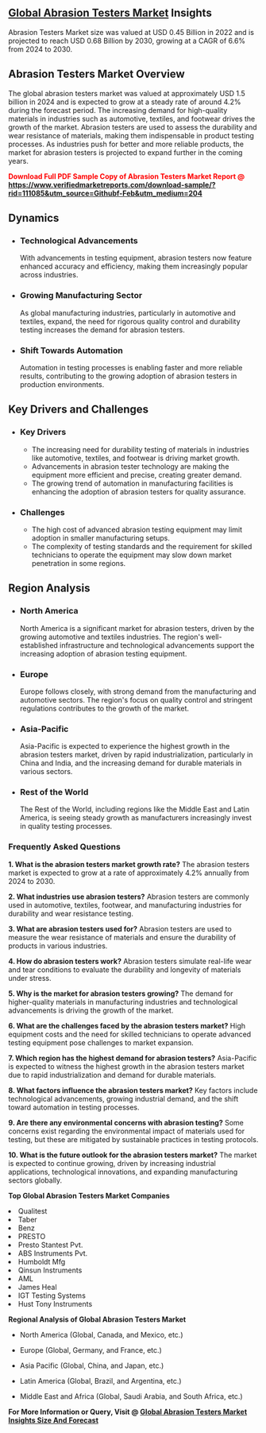 <h2><a href="https://www.verifiedmarketreports.com/download-sample/?rid=111085&amp;utm_source=Githubf&amp;utm_medium=204" target="_blank">Global Abrasion Testers Market</a> Insights</h2><p>Abrasion Testers Market size was valued at USD 0.45 Billion in 2022 and is projected to reach USD 0.68 Billion by 2030, growing at a CAGR of 6.6% from 2024 to 2030.</p><p><h2>Abrasion Testers Market Overview</h2> <p>The global abrasion testers market was valued at approximately USD 1.5 billion in 2024 and is expected to grow at a steady rate of around 4.2% during the forecast period. The increasing demand for high-quality materials in industries such as automotive, textiles, and footwear drives the growth of the market. Abrasion testers are used to assess the durability and wear resistance of materials, making them indispensable in product testing processes. As industries push for better and more reliable products, the market for abrasion testers is projected to expand further in the coming years.</p> <p><strong><p><span class=""><span style="color: #ff0000;"><strong>Download Full PDF Sample Copy of Abrasion Testers Market Report</strong> @ </span><a href="https://www.verifiedmarketreports.com/download-sample/?rid=111085&amp;utm_source=Githubf-Feb&amp;utm_medium=204" target="_blank">https://www.verifiedmarketreports.com/download-sample/?rid=111085&amp;utm_source=Githubf-Feb&amp;utm_medium=204</a></span></p></strong></p> <h2>Dynamics</h2> <ul> <li><h3>Technological Advancements</h3> With advancements in testing equipment, abrasion testers now feature enhanced accuracy and efficiency, making them increasingly popular across industries.</li> <li><h3>Growing Manufacturing Sector</h3> As global manufacturing industries, particularly in automotive and textiles, expand, the need for rigorous quality control and durability testing increases the demand for abrasion testers.</li> <li><h3>Shift Towards Automation</h3> Automation in testing processes is enabling faster and more reliable results, contributing to the growing adoption of abrasion testers in production environments.</li> </ul> <h2>Key Drivers and Challenges</h2> <ul> <li><h3>Key Drivers</h3> <ul> <li>The increasing need for durability testing of materials in industries like automotive, textiles, and footwear is driving market growth.</li> <li>Advancements in abrasion tester technology are making the equipment more efficient and precise, creating greater demand.</li> <li>The growing trend of automation in manufacturing facilities is enhancing the adoption of abrasion testers for quality assurance.</li> </ul> </li> <li><h3>Challenges</h3> <ul> <li>The high cost of advanced abrasion testing equipment may limit adoption in smaller manufacturing setups.</li> <li>The complexity of testing standards and the requirement for skilled technicians to operate the equipment may slow down market penetration in some regions.</li> </ul> </li> </ul> <h2>Region Analysis</h2> <ul> <li><h3>North America</h3> North America is a significant market for abrasion testers, driven by the growing automotive and textiles industries. The region's well-established infrastructure and technological advancements support the increasing adoption of abrasion testing equipment.</li> <li><h3>Europe</h3> Europe follows closely, with strong demand from the manufacturing and automotive sectors. The region's focus on quality control and stringent regulations contributes to the growth of the market.</li> <li><h3>Asia-Pacific</h3> Asia-Pacific is expected to experience the highest growth in the abrasion testers market, driven by rapid industrialization, particularly in China and India, and the increasing demand for durable materials in various sectors.</li> <li><h3>Rest of the World</h3> The Rest of the World, including regions like the Middle East and Latin America, is seeing steady growth as manufacturers increasingly invest in quality testing processes.</li> </ul> <h3>Frequently Asked Questions</h3> <p><strong>1. What is the abrasion testers market growth rate?</strong> The abrasion testers market is expected to grow at a rate of approximately 4.2% annually from 2024 to 2030.</p> <p><strong>2. What industries use abrasion testers?</strong> Abrasion testers are commonly used in automotive, textiles, footwear, and manufacturing industries for durability and wear resistance testing.</p> <p><strong>3. What are abrasion testers used for?</strong> Abrasion testers are used to measure the wear resistance of materials and ensure the durability of products in various industries.</p> <p><strong>4. How do abrasion testers work?</strong> Abrasion testers simulate real-life wear and tear conditions to evaluate the durability and longevity of materials under stress.</p> <p><strong>5. Why is the market for abrasion testers growing?</strong> The demand for higher-quality materials in manufacturing industries and technological advancements is driving the growth of the market.</p> <p><strong>6. What are the challenges faced by the abrasion testers market?</strong> High equipment costs and the need for skilled technicians to operate advanced testing equipment pose challenges to market expansion.</p> <p><strong>7. Which region has the highest demand for abrasion testers?</strong> Asia-Pacific is expected to witness the highest growth in the abrasion testers market due to rapid industrialization and demand for durable materials.</p> <p><strong>8. What factors influence the abrasion testers market?</strong> Key factors include technological advancements, growing industrial demand, and the shift toward automation in testing processes.</p> <p><strong>9. Are there any environmental concerns with abrasion testing?</strong> Some concerns exist regarding the environmental impact of materials used for testing, but these are mitigated by sustainable practices in testing protocols.</p> <p><strong>10. What is the future outlook for the abrasion testers market?</strong> The market is expected to continue growing, driven by increasing industrial applications, technological innovations, and expanding manufacturing sectors globally.</p> </p><p><strong>Top Global Abrasion Testers Market Companies</strong></p><div data-test-id=""><p><li>Qualitest</li><li> Taber</li><li> Benz</li><li> PRESTO</li><li> Presto Stantest Pvt.</li><li> ABS Instruments Pvt.</li><li> Humboldt Mfg</li><li> Qinsun Instruments</li><li> AML</li><li> James Heal</li><li> IGT Testing Systems</li><li> Hust Tony Instruments</li></p><div><strong>Regional Analysis of&nbsp;Global Abrasion Testers Market</strong></div><ul><li dir="ltr"><p dir="ltr">North America&nbsp;(Global, Canada, and Mexico, etc.)</p></li><li dir="ltr"><p dir="ltr">Europe (Global, Germany, and France, etc.)</p></li><li dir="ltr"><p dir="ltr">Asia Pacific&nbsp;(Global, China, and Japan, etc.)</p></li><li dir="ltr"><p dir="ltr">Latin America&nbsp;(Global, Brazil, and Argentina, etc.)</p></li><li dir="ltr">Middle East and Africa&nbsp;(Global, Saudi Arabia, and South Africa, etc.)</li></ul><p><strong>For More Information or Query, Visit @&nbsp;</strong><strong><a href="https://www.verifiedmarketreports.com/product/global-abrasion-testers-market-2019-by-manufacturers-regions-type-and-application-forecast-to-2024/?utm_source=Githubf&amp;utm_medium=204" target="_blank">Global Abrasion Testers Market Insights Size And Forecast</a></strong></p></div>
